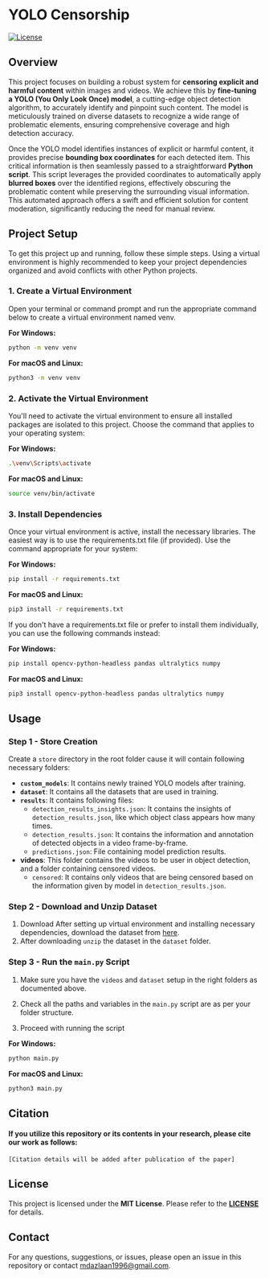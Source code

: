 # YOLO Censorship

[![License](https://img.shields.io/badge/License-MIT-blue.svg)](https://opensource.org/licenses/MIT)

## Overview

This project focuses on building a robust system for **censoring explicit and harmful content** within images and videos. We achieve this by **fine-tuning a YOLO (You Only Look Once) model**, a cutting-edge object detection algorithm, to accurately identify and pinpoint such content. The model is meticulously trained on diverse datasets to recognize a wide range of problematic elements, ensuring comprehensive coverage and high detection accuracy.

Once the YOLO model identifies instances of explicit or harmful content, it provides precise **bounding box coordinates** for each detected item. This critical information is then seamlessly passed to a straightforward **Python script**. This script leverages the provided coordinates to automatically apply **blurred boxes** over the identified regions, effectively obscuring the problematic content while preserving the surrounding visual information. This automated approach offers a swift and efficient solution for content moderation, significantly reducing the need for manual review.

## Project Setup

To get this project up and running, follow these simple steps. Using a virtual environment is highly recommended to keep your project dependencies organized and avoid conflicts with other Python projects.

### 1. Create a Virtual Environment

Open your terminal or command prompt and run the appropriate command below to create a virtual environment named venv.

**For Windows:**

```Bash
python -m venv venv
```

**For macOS and Linux:**

```Bash
python3 -m venv venv
```

### 2. Activate the Virtual Environment

You'll need to activate the virtual environment to ensure all installed packages are isolated to this project. Choose the command that applies to your operating system:

**For Windows:**

```Bash
.\venv\Scripts\activate
```

**For macOS and Linux:**

```Bash
source venv/bin/activate
```

### 3. Install Dependencies

Once your virtual environment is active, install the necessary libraries. The easiest way is to use the requirements.txt file (if provided). Use the command appropriate for your system:

**For Windows:**

```Bash
pip install -r requirements.txt
```

**For macOS and Linux:**

```Bash
pip3 install -r requirements.txt
```

If you don't have a requirements.txt file or prefer to install them individually, you can use the following commands instead:

**For Windows:**

```Bash
pip install opencv-python-headless pandas ultralytics numpy
```

**For macOS and Linux:**

```Bash
pip3 install opencv-python-headless pandas ultralytics numpy
```

## Usage

### Step 1 - Store Creation

Create a `store` directory in the root folder cause it will contain following necessary folders:

- **`custom_models`**: It contains newly trained YOLO models after training.
- **`dataset`**: It contains all the datasets that are used in training.
- **`results`**: It contains following files:
  - `detection_results_insights.json`: It contains the insights of `detection_results.json`, like which object class appears how many times.
  - `detection_results.json`: It contains the information and annotation of detected objects in a video frame-by-frame.
  - `predictions.json`: File containing model prediction results.
- **videos**: This folder contains the videos to be user in object detection, and a folder containing censored videos.
  - `censored`: It contains only videos that are being censored based on the information given by model in `detection_results.json`.

### Step 2 - Download and Unzip Dataset

1. Download After setting up virtual environment and installing necessary dependencies, download the dataset from [here](https://doi.org/10.6084/m9.figshare.29320718.v1).
2. After downloading `unzip` the dataset in the `dataset` folder.

### Step 3 - Run the `main.py` Script

1. Make sure you have the `videos` and `dataset` setup in the right folders as documented above.

2. Check all the paths and variables in the `main.py` script are as per your folder structure.

3. Proceed with running the script

**For Windows:**

```Bash
python main.py
```

**For macOS and Linux:**

```Bash
python3 main.py
```

## Citation

#### If you utilize this repository or its contents in your research, please cite our work as follows:

```
[Citation details will be added after publication of the paper]
```

## License

This project is licensed under the **MIT License**. Please refer to the [**LICENSE**](https://opensource.org/license/MIT) for details.

## Contact
For any questions, suggestions, or issues, please open an issue in this repository or contact mdazlaan1996@gmail.com.
